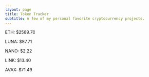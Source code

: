 ```yaml
---
layout: page
title: Token Tracker
subtitle: A few of my personal favorite cryptocurrency projects.
---
```


<!--BEGINCRYPTOINPUT-->
ETH: $2589.70

LUNA: $87.71

NANO: $2.22

LINK: $13.40

AVAX: $71.49

<!--ENDCRYPTOINPUT-->
